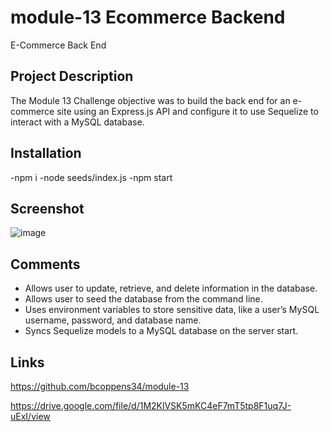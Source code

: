# module-13 Ecommerce Backend
E-Commerce Back End

## Project Description

The Module 13 Challenge objective was to build the back end for an e-commerce site using an Express.js API and configure it to use Sequelize to interact with a MySQL database.

## Installation
-npm i
-node seeds/index.js
-npm start


## Screenshot
![image](https://github.com/bcoppens34/module-13/assets/138166854/bc2b52e1-5e31-458b-995b-e6fd0d27e9c7)


## Comments

- Allows user to update, retrieve, and delete information in the database.
- Allows user to seed the database from the command line.
- Uses environment variables to store sensitive data, like a user’s MySQL username, password, and database name.
- Syncs Sequelize models to a MySQL database on the server start.

## Links
https://github.com/bcoppens34/module-13

https://drive.google.com/file/d/1M2KlVSK5mKC4eF7mT5tp8F1uq7J-uExI/view

